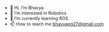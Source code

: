 - 👋 Hi, I’m Bhavya
- 👀 I’m interested in Robotics
- 🌱 I’m currently learning ROS
- 📫 How to reach me bhavyagg27@gmail.com

<!---
PhoenixBGG/PhoenixBGG is a ✨ special ✨ repository because its `README.md` (this file) appears on your GitHub profile.
You can click the Preview link to take a look at your changes.
--->
